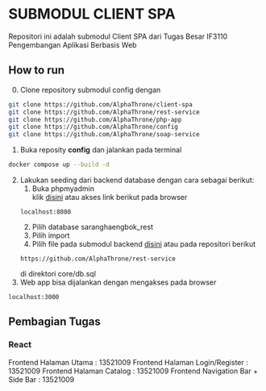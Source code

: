 # SUBMODUL CLIENT SPA

Repositori ini adalah submodul Client SPA dari Tugas Besar IF3110 Pengembangan Aplikasi Berbasis Web

## How to run
0. Clone repository submodul config dengan
```sh
git clone https://github.com/AlphaThrone/client-spa
git clone https://github.com/AlphaThrone/rest-service
git clone https://github.com/AlphaThrone/php-app
git clone https://github.com/AlphaThrone/config
git clone https://github.com/AlphaThrone/soap-service
```
1. Buka reposity **config** dan jalankan pada terminal
```sh
docker compose up --build -d
```
2. Lakukan seeding dari backend database dengan cara sebagai berikut: <br>
    1. Buka phpmyadmin <br>
    klik [disini](localhost:8080) atau akses link berikut pada browser
    ```
    localhost:8080
    ```
    2. Pilih database saranghaengbok_rest
    3. Pilih import
    4. Pilih file pada submodul backend [disini](https://github.com/AlphaThrone/rest-service) atau pada repositori berikut
    ```
    https://github.com/AlphaThrone/rest-service
    ```
    di direktori core/db.sql
3. Web app bisa dijalankan dengan mengakses pada browser
```
localhost:3000
```

## Pembagian Tugas

### React
Frontend Halaman Utama : 13521009
Frontend Halaman Login/Register : 13521009
Frontend Halaman Catalog : 13521009
Frontend Navigation Bar + Side Bar : 13521009
